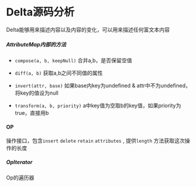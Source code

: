 # Delta源码分析

Delta能够用来描述内容以及内容的变化，可以用来描述任何富文本内容

##### AttributeMap内部的方法

- `compose(a, b, keepNull)` 合并a,b，是否保留空值

- `diff(a, b)` 获取a,b之间不同值的属性

- `invert(attr, base)` 如果base内key为undefined & attr中不为undefined，将key的值设为null

- `transform(a, b, priority)` a中key值为空取b的key值，如果priority为true，直接用b

#### OP

操作接口，包含`insert` `delete` `retain` `attributes` , 提供`length` 方法获取这次操作的长度

##### OpIterator

Op的遍历器
